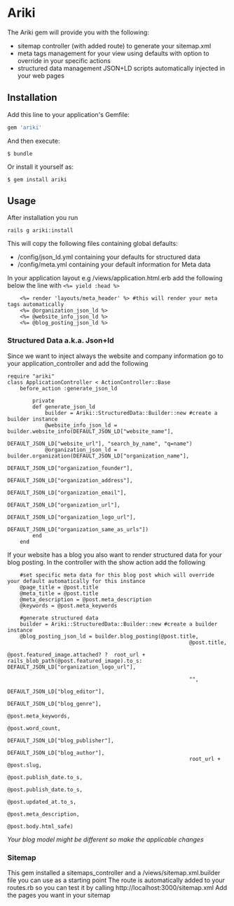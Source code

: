 # Ariki

The Ariki gem will provide you with the following:
- sitemap controller (with added route) to generate your sitemap.xml
- meta tags management for your view using defaults with option to override in your specific actions
- structured data management JSON+LD scripts automatically injected in your web pages

## Installation

Add this line to your application's Gemfile:

```ruby
gem 'ariki'
```

And then execute:

    $ bundle

Or install it yourself as:

    $ gem install ariki

## Usage
After installation you run 
```
rails g ariki:install
``` 
This will copy the following files containing global defaults: 
- /config/json_ld.yml containing your defaults for structured data
- /config/meta.yml containing your default information for Meta data

In your application layout e.g /views/application.html.erb add the following below the line with ```<%= yield :head %>```
```
    <%= render 'layouts/meta_header' %> #this will render your meta tags automatically
    <%= @organization_json_ld %>
    <%= @website_info_json_ld %>
    <%= @blog_posting_json_ld %>
```
### Structured Data a.k.a. Json+ld
Since we want to inject always the website and company information go to your application_controller and add the following
``` 
require "ariki"
class ApplicationController < ActionController::Base
	before_action :generate_json_ld
	
		private
    	def generate_json_ld
    		builder = Ariki::StructuredData::Builder::new #create a builder instance
    		@website_info_json_ld = builder.website_info(DEFAULT_JSON_LD["website_name"],
    																								 DEFAULT_JSON_LD["website_url"], "search_by_name", "q=name")
    		@organization_json_ld = builder.organization(DEFAULT_JSON_LD["organization_name"],
    																								 DEFAULT_JSON_LD["organization_founder"],
    																								 DEFAULT_JSON_LD["organization_address"],
    																								 DEFAULT_JSON_LD["organization_email"],
    																								 DEFAULT_JSON_LD["organization_url"],
    																								 DEFAULT_JSON_LD["organization_logo_url"],
    																								 DEFAULT_JSON_LD["organization_same_as_urls"])
    	end
	end
```
If your website has a blog you also want to render structured data for your blog posting.
In the controller with the show action add the following
``` 
    #set specific meta data for this blog post which will override your default automatically for this instance
    @page_title = @post.title
    @meta_title = @post.title
    @meta_description = @post.meta_description
    @keywords = @post.meta_keywords
    
    #generate structured data
    builder = Ariki::StructuredData::Builder::new #create a builder instance
    @blog_posting_json_ld = builder.blog_posting(@post.title,
                                                          @post.title,
                                                          @post.featured_image.attached? ?  root_url + rails_blob_path(@post.featured_image).to_s: DEFAULT_JSON_LD["organization_logo_url"],

                                                          "",
                                                          DEFAULT_JSON_LD["blog_editor"],
                                                          DEFAULT_JSON_LD["blog_genre"],
                                                          @post.meta_keywords,
                                                          @post.word_count,
                                                          DEFAULT_JSON_LD["blog_publisher"],
                                                          DEFAULT_JSON_LD["blog_author"],
                                                          root_url + @post.slug,
                                                          @post.publish_date.to_s,
                                                          @post.publish_date.to_s,
                                                          @post.updated_at.to_s,
                                                          @post.meta_description,
                                                          @post.body.html_safe)

```
_Your blog model might be different so make the applicable changes_

### Sitemap
This gem installed a sitemaps_controller and a /views/sitemap.xml.builder file you can use as a starting point
The route is automatically added to your routes.rb so you can test it by calling http://localhost:3000/sitemap.xml
Add the pages you want in your sitemap